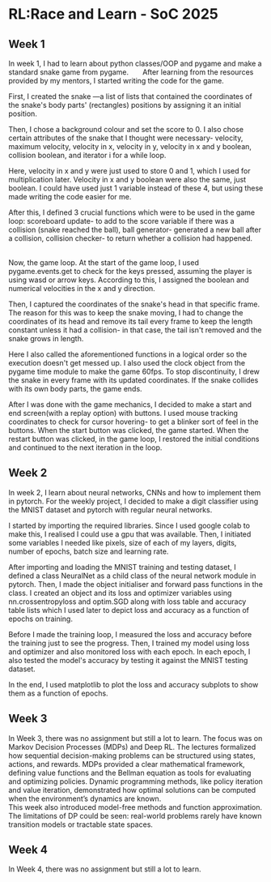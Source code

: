 # RL:Race and Learn - SoC 2025

## Week 1

In week 1, I had to learn about python classes/OOP and pygame and make a standard snake game from pygame.       
After learning from the resources provided by my mentors, I started writing the code for the game.      

First, I created the snake —a list of lists that contained the coordinates of the snake's body parts' (rectangles) positions by assigning it an initial position.     

Then, I chose a background colour and set the score to 0. I also chose certain attributes of the snake that I thought were necessary- velocity, maximum velocity, velocity in x, velocity in y, velocity in x and y boolean, collision boolean,  and iterator i for a while loop.        

Here, velocity in x and y were just used to store 0 and 1, which I used for multiplication later. Velocity in x and y boolean were also the same, just boolean. I could have used just 1 variable instead of these 4, but using these made writing the code easier for me.       

After this, I defined 3 crucial functions which were to be used in the game loop: scoreboard update- to add to the score variable if there was a collision (snake reached the ball), ball generator- generated a new ball after a collision, collision checker- to return whether a collision had happened.      

Now, the game loop. At the start of the game loop, I used pygame.events.get to check for the keys pressed, assuming the player is using wasd or arrow keys. According to this, I assigned the boolean and numerical velocities in the x and y direction.

Then, I captured the coordinates of the snake's head in that specific frame. The reason for this was to keep the snake moving, I had to change the coordinates of its head and remove its tail every frame to keep the length constant unless it had a collision- in that case, the tail isn't removed and the snake grows in length.     

Here I also called the aforementioned functions in a logical order so the execution doesn't get messed up. I also used the clock object from the pygame time module to make the game 60fps. To stop discontinuity, I drew the snake in every frame with its updated coordinates. If the snake collides with its own body parts, the game ends.     

After I was done with the game mechanics, I decided to make a start and end screen(with a replay option) with buttons. I used mouse tracking coordinates to check for cursor hovering- to get a blinker sort of feel in the buttons. When the start button was clicked, the game started. When the restart button was clicked, in the game loop, I restored the initial conditions and continued to the next iteration in the loop.

## Week 2
In week 2, I learn about neural networks, CNNs and how to implement them in pytorch. For the weekly project, I decided to make a digit classifier using the MNIST dataset and pytorch with regular neural networks.      

I started by importing the required libraries. Since I used google colab to make this, I realised I could use a gpu that was available. Then, I initiated some variables I needed like pixels, size of each of my layers, digits, number of epochs, batch size and learning rate.       

After importing and loading the MNIST training and testing dataset, I defined a class NeuralNet as a child class of the neural network module in pytorch. Then, I made the object initialiser and forward pass functions in the class. I created an object and its loss and optimizer variables using nn.crossentropyloss and optim.SGD along with loss table and accuracy table lists which I used later to depict loss and accuracy as a function of epochs on training.      

Before I made the training loop, I measured the loss and accuracy before the training just to see the progress. Then, I trained my model using loss and optimizer and also monitored loss with each epoch. In each epoch, I also tested the model's accuracy by testing it against the MNIST testing dataset.       

In the end, I used matplotlib to plot the loss and accuracy subplots to show them as a function of epochs.

## Week 3
In Week 3, there was no assignment but still a lot to learn. The focus was on Markov Decision Processes (MDPs) and Deep RL. The lectures formalized how sequential decision-making problems can be structured using states, actions, and rewards. MDPs provided a clear mathematical framework, defining value functions and the Bellman equation as tools for evaluating and optimizing policies. Dynamic programming methods, like policy iteration and value iteration, demonstrated how optimal solutions can be computed when the environment’s dynamics are known.        
This week also introduced model-free methods and function approximation. The limitations of DP could be seen: real-world problems rarely have known transition models or tractable state spaces.

## Week 4
In Week 4, there was no assignment but still a lot to learn.